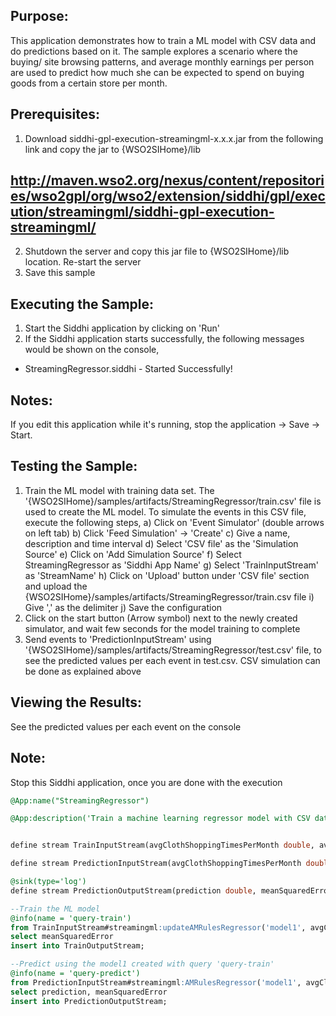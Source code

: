 

## Purpose:
This application demonstrates how to train a ML model with CSV data and do predictions based on it. The sample explores a scenario where the buying/ site browsing patterns, and average monthly earnings per person are used to predict how much she can be expected to spend on buying goods from a certain store per month.

## Prerequisites:
1. Download siddhi-gpl-execution-streamingml-x.x.x.jar from the following link and copy the jar to  {WSO2SIHome}/lib
## http://maven.wso2.org/nexus/content/repositories/wso2gpl/org/wso2/extension/siddhi/gpl/execution/streamingml/siddhi-gpl-execution-streamingml/
2) Shutdown the server and copy this jar file to {WSO2SIHome}/lib location. Re-start the server
3) Save this sample

## Executing the Sample:
1) Start the Siddhi application by clicking on 'Run'
2) If the Siddhi application starts successfully, the following messages would be shown on the console,
* StreamingRegressor.siddhi - Started Successfully!

## Notes:
If you edit this application while it's running, stop the application -> Save -> Start.

## Testing the Sample:
1) Train the ML model with training data set. The '{WSO2SIHome}/samples/artifacts/StreamingRegressor/train.csv' file is used to create the ML model. To simulate the events in this CSV file, execute the following steps,
a) Click on 'Event Simulator' (double arrows on left tab)
b) Click 'Feed Simulation' -> 'Create'
c) Give a name, description and time interval
d) Select 'CSV file' as the 'Simulation Source'
e) Click on 'Add Simulation Source'
f) Select StreamingRegressor as 'Siddhi App Name'
g) Select 'TrainInputStream' as 'StreamName'
h) Click on 'Upload' button under 'CSV file' section and upload the {WSO2SIHome}/samples/artifacts/StreamingRegressor/train.csv file
i) Give ',' as the delimiter
j) Save the configuration
2) Click on the start button (Arrow symbol) next to the newly created simulator, and wait few seconds for the model training to complete
3) Send events to 'PredictionInputStream' using '{WSO2SIHome}/samples/artifacts/StreamingRegressor/test.csv' file, to see the predicted values per each event in test.csv. CSV simulation can be done as explained above

## Viewing the Results:
See the predicted values per each event on the console

## Note:
Stop this Siddhi application, once you are done with the execution


```sql
@App:name("StreamingRegressor")

@App:description('Train a machine learning regressor model with CSV data and subsequently do predictions using that model')


define stream TrainInputStream(avgClothShoppingTimesPerMonth double, avgCosmeticsShoppingTimesPerMonth double, avgEarningsPerMonth double, avgSiteBrowsingPerMonth double, AvgAmountSpentPerMonth double );

define stream PredictionInputStream(avgClothShoppingTimesPerMonth double, avgCosmeticsShoppingTimesPerMonth double, avgEarningsPerMonth double, avgSiteBrowsingPerMonth double);

@sink(type='log')
define stream PredictionOutputStream(prediction double, meanSquaredError double);

--Train the ML model
@info(name = 'query-train')
from TrainInputStream#streamingml:updateAMRulesRegressor('model1', avgClothShoppingTimesPerMonth, avgCosmeticsShoppingTimesPerMonth, avgEarningsPerMonth, avgSiteBrowsingPerMonth, AvgAmountSpentPerMonth)
select meanSquaredError
insert into TrainOutputStream;

--Predict using the model1 created with query 'query-train'
@info(name = 'query-predict')
from PredictionInputStream#streamingml:AMRulesRegressor('model1', avgClothShoppingTimesPerMonth, avgCosmeticsShoppingTimesPerMonth, avgEarningsPerMonth, avgSiteBrowsingPerMonth )
select prediction, meanSquaredError
insert into PredictionOutputStream;
```